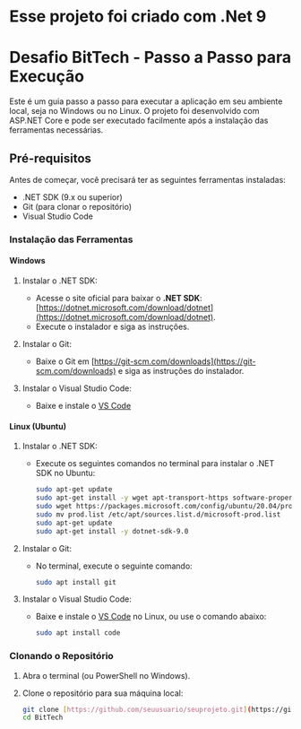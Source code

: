 # Esse projeto foi criado com .Net 9

# Desafio BitTech - Passo a Passo para Execução

Este é um guia passo a passo para executar a aplicação em seu ambiente local, seja no Windows ou no Linux. O projeto foi desenvolvido com ASP.NET Core e pode ser executado facilmente após a instalação das ferramentas necessárias.

## Pré-requisitos

Antes de começar, você precisará ter as seguintes ferramentas instaladas:

- .NET SDK (9.x ou superior)
- Git (para clonar o repositório)
- Visual Studio Code 

### Instalação das Ferramentas

#### Windows

1. Instalar o .NET SDK:
   - Acesse o site oficial para baixar o **.NET SDK**: [https://dotnet.microsoft.com/download/dotnet](https://dotnet.microsoft.com/download/dotnet).
   - Execute o instalador e siga as instruções.

2. Instalar o Git:
   - Baixe o Git em [https://git-scm.com/downloads](https://git-scm.com/downloads) e siga as instruções do instalador.

3. Instalar o Visual Studio Code:
   - Baixe e instale o [VS Code](https://code.visualstudio.com/)

#### Linux (Ubuntu)

1. Instalar o .NET SDK:
   - Execute os seguintes comandos no terminal para instalar o .NET SDK no Ubuntu:

     ```bash
     sudo apt-get update
     sudo apt-get install -y wget apt-transport-https software-properties-common
     sudo wget https://packages.microsoft.com/config/ubuntu/20.04/prod.list
     sudo mv prod.list /etc/apt/sources.list.d/microsoft-prod.list
     sudo apt-get update
     sudo apt-get install -y dotnet-sdk-9.0
     ```

2. Instalar o Git:
   - No terminal, execute o seguinte comando:

     ```bash
     sudo apt install git
     ```

3. Instalar o Visual Studio Code:
   - Baixe e instale o [VS Code](https://code.visualstudio.com/) no Linux, ou use o comando abaixo:

     ```bash
     sudo apt install code
     ```

### Clonando o Repositório

1. Abra o terminal (ou PowerShell no Windows).
2. Clone o repositório para sua máquina local:

   ```bash
   git clone [https://github.com/seuusuario/seuprojeto.git](https://github.com/Lucastibr/BitTech)
   cd BitTech
